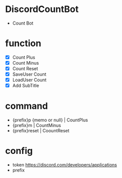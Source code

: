 # DiscordCountBot
  - Count Bot 

# function
  - [x] Count Plus
  - [x] Count Minus
  - [x] Count Reset
  - [x] SaveUser Count 
  - [x] LoadUser Count
  - [x] Add SubTitle
  
# command
  - {prefix}p {memo or null} | CountPlus
  - {prefix}m | CountMinus
  - {prefix}reset | CoountReset
  
# config 
  - token https://discord.com/developers/applications
  - prefix
